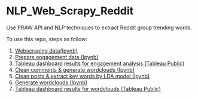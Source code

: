 # NLP_Web_Scrapy_Reddit
Use PRAW API and NLP techniques to extract Reddit group trending words.

To use this repo, steps as follow:
1. [Webscraping data(Ipynb)](https://github.com/AddyZhang/NLP_Web_Scrapy_Reddit/blob/master/Reddit_Web_Scraper.ipynb)
2. [Prepare engagement data (Ipynb)](https://github.com/AddyZhang/NLP_Web_Scrapy_Reddit/blob/master/Group_Posts_Preprocessing.ipynb)
3. [Tableau dashboard results for engagement analysis (Tableau Public)](https://public.tableau.com/profile/yuanhui.zhang#!/vizhome/Dashboard_1_15818990088340/Dashboard1)
4. [Clean comments & generate wordclouds (Ipynb)](https://github.com/AddyZhang/NLP_Web_Scrapy_Reddit/blob/master/Data_Cleaning%20%26%20Word%20Cloud.ipynb)
5. [Clean posts & extract key words by LDA model (Ipynb)](https://github.com/AddyZhang/NLP_Web_Scrapy_Reddit/blob/master/Post%20Key%20Words.ipynb)
6. [Generate wordclouds (Ipynb)](https://github.com/AddyZhang/NLP_Web_Scrapy_Reddit/blob/master/Post_Key_Words_WordCloud.ipynb)
7. [Tableau dashboard results for wordclouds (Tableau Public)](https://public.tableau.com/profile/yuanhui.zhang#!/vizhome/WordClouds_15819241245490/Dashboard1)
